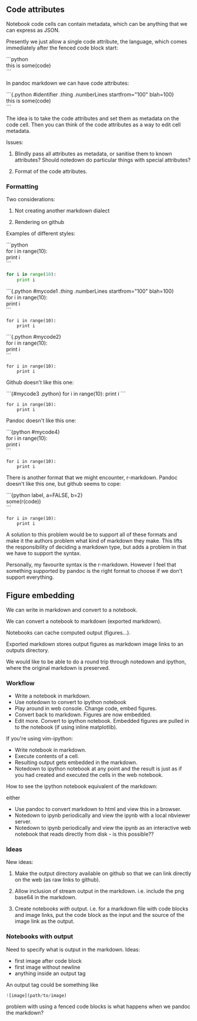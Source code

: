 Code attributes
---------------

Notebook code cells can contain metadata, which can be anything that
we can express as JSON.

Presently we just allow a single code attribute, the language, which
comes immediately after the fenced code block start:

\`\`\`python  
this is some(code)  
\`\`\`

In pandoc markdown we can have code attributes:

\`\`\`{.python #identifier .thing .numberLines startfrom="100" blah=100}  
this is some(code)  
\`\`\`  

The idea is to take the code attributes and set them as metadata on
the code cell. Then you can think of the code attributes as a way to
edit cell metadata.

Issues:

1. Blindly pass all attributes as metadata, or sanitise them to
   known attributes? Should notedown do particular things with
   special attributes?

2. Format of the code attributes.


### Formatting

Two considerations:

1. Not creating another markdown dialect

2. Rendering on github


Examples of different styles:

\`\`\`python  
for i in range(10):  
    print i  
\`\`\`

```python
for i in range(10):
    print i
```

\`\`\`{.python #mycode1 .thing .numberLines startfrom="100" blah=100}  
for i in range(10):  
    print i  
\`\`\`

```{.python #mycode1 .thing .numberLines startfrom="100" blah=100}
for i in range(10):
    print i
```

\`\`\`{.python #mycode2}  
for i in range(10):  
    print i  
\`\`\`

```{.python #mycode2}
for i in range(10):
    print i
```

Github doesn't like this one:

\`\`\`{#mycode3 .python}
for i in range(10):
    print i
\`\`\`

```{#mycode3 .python}
for i in range(10):
    print i
```

Pandoc doesn't like this one:

\`\`\`{python #mycode4}  
for i in range(10):  
    print i  
\`\`\`  

```{python #mycode4}
for i in range(10):
    print i
```

There is another format that we might encounter, r-markdown. Pandoc
doesn't like this one, but github seems to cope:

\`\`\`{python label, a=FALSE, b=2}  
some(r(code))  
\`\`\`  

```{python label, a=FALSE, b=2}
for i in range(10):
    print i
```

A solution to this problem would be to support all of these formats
and make it the authors problem what kind of markdown they make.
This lifts the responsibility of deciding a markdown type, but adds
a problem in that we have to support the syntax.

Personally, my favourite syntax is the r-markdown. However I feel
that something supported by pandoc is the right format to choose if
we don't support everything.


Figure embedding
----------------

We can write in markdown and convert to a notebook.

We can convert a notebook to markdown (exported markdown).

Notebooks can cache computed output (figures...).

Exported markdown stores output figures as markdown image links
to an outputs directory.

We would like to be able to do a round trip through notedown and
ipython, where the original markdown is preserved.

### Workflow ###

- Write a notebook in markdown. 
- Use notedown to convert to ipython notebook
- Play around in web console. Change code, embed figures.
- Convert back to markdown. Figures are now embedded.
- Edit more. Convert to ipython notebook. Embedded figures are
  pulled in to the notebook (if using inline matplotlib).


If you're using vim-ipython:

- Write notebook in markdown.
- Execute contents of a cell.
- Resulting output gets embedded in the markdown.
- Notedown to ipython notebook at any point and the result is just
  as if you had created and executed the cells in the web notebook.


How to see the ipython notebook equivalent of the markdown:

either

- Use pandoc to convert markdown to html and view this in a browser.
- Notedown to ipynb periodically and view the ipynb with a local
  nbviewer server.
- Notedown to ipynb periodically and view the ipynb as an
  interactive web notebook that reads directly from disk - is this
  possible??


### Ideas ###

New ideas:

1. Make the output directory available on github so that we can link
   directly on the web (as raw links to github).

2. Allow inclusion of stream output in the markdown. i.e. include
   the png base64 in the markdown.

3. Create notebooks *with* output. i.e. for a markdown file with
   code blocks and image links, put the code block as the input and
   the source of the image link as the output.


### Notebooks with output ###

Need to specify what is output in the markdown. Ideas:

- first image after code block
- first image without newline
- anything inside an output tag


An output tag could be something like


```python
![image](path/to/image)
```


problem with using a fenced code blocks is what happens when we
pandoc the markdown?

